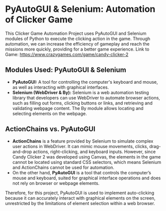 # PyAutoGUI & Selenium: Automation of Clicker Game
This Clicker Game Automation Project uses PyAutoGUI and Selenium modules of Python to execute the clicking action in the game. Through automation, we can increase the efficiency of gameplay and reach the missions more quickly, providing for a better game experience.
Link to Game: https://www.crazygames.com/game/candy-clicker-2

## Modules Used: PyAutoGUI & Selenium
- **PyAutoGUI:** A tool for controlling the computer's keyboard and mouse, as well as interacting with graphical interfaces.
- **Selenium (WebDriver & By):** Selenium is a web automation testing library that developers can use WebDriver to automate browser actions, such as filling out forms, clicking buttons or links, and retrieving and validating webpage content. The By module allows locating and selecting elements on the webpage.

## ActionChains vs. PyAutoGUI
- **ActionChains** is a feature provided by Selenium to simulate complex user actions in WebDriver. It can mimic mouse movements, clicks, drag-and-drop actions, right-clicking, and keyboard inputs. However, since Candy Clicker 2 was developed using Canvas, the elements in the game cannot be located using standard CSS selectors, which means Selenium and ActionChains cannot be used for automation.
- On the other hand, **PyAutoGUI** is a tool that controls the computer’s mouse and keyboard, suited for graphical interface operations and does not rely on browser or webpage elements.

Therefore, for this project, PyAutoGUI is used to implement auto-clicking because it can accurately interact with graphical elements on the screen, unrestricted by the limitations of element selection within a web browser.



